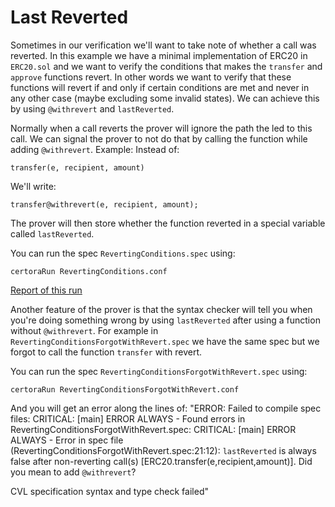 # Last Reverted

Sometimes in our verification we'll want to take note of whether a call was reverted.
In this example we have a minimal implementation of ERC20 in `ERC20.sol` and we want to verify the conditions that makes the `transfer` and `approve` functions revert. In other words we want to verify that these functions will revert if and only if certain conditions are met and never in any other case (maybe excluding some invalid states). We can achieve this by using `@withrevert` and `lastReverted`.

Normally when a call reverts the prover will ignore the path the led to this call. We can signal the prover to not do that by calling the function while adding `@withrevert`.
Example:
Instead of:
```
transfer(e, recipient, amount)
```
We'll write:
```
transfer@withrevert(e, recipient, amount);
```
The prover will then store whether the function reverted in a special variable called `lastReverted`.

You can run the spec `RevertingConditions.spec` using:
```
certoraRun RevertingConditions.conf
```

[Report of this run](https://vaas-stg.certora.com/output/15800/a94059c2cbdb48f4916b79a39a3369b1?anonymousKey=0eafe130683f88d017ac61b4e18c60c1e42b6e8b)

Another feature of the prover is that the syntax checker will tell you when you're doing something wrong by using `lastReverted` after using a function without `@withrevert`. For example in `RevertingConditionsForgotWithRevert.spec` we have the same spec but we forgot to call the function `transfer` with revert.

You can run the spec `RevertingConditionsForgotWithRevert.spec` using:
```
certoraRun RevertingConditionsForgotWithRevert.conf
```

And you will get an error along the lines of:
"ERROR: Failed to compile spec files:
CRITICAL: [main] ERROR ALWAYS - Found errors in RevertingConditionsForgotWithRevert.spec:
CRITICAL: [main] ERROR ALWAYS - Error in spec file (RevertingConditionsForgotWithRevert.spec:21:12): `lastReverted` is always false after non-reverting call(s) [ERC20.transfer(e,recipient,amount)]. Did you mean to add `@withrevert`?

CVL specification syntax and type check failed"